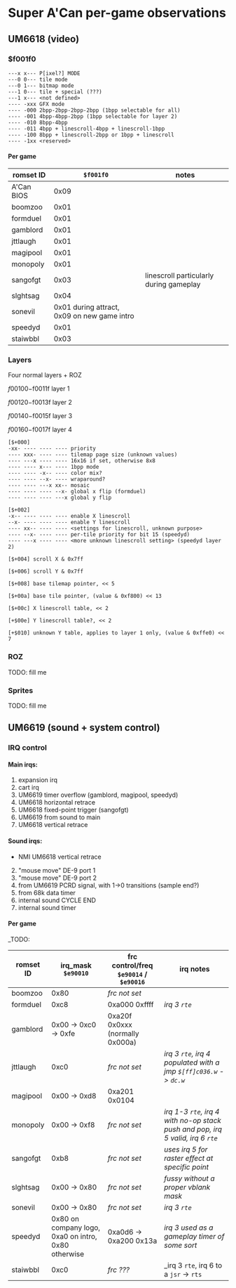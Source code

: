 # Super A'Can per-game observations

## UM6618 (video)

### $f001f0

```
---x x--- P[ixel?] MODE
---0 0--- tile mode
---0 1--- bitmap mode
---1 0--- tile + special (???)
---1 x--- <not defined>
---- -xxx GFX mode
---- -000 2bpp-2bpp-2bpp-2bpp (1bpp selectable for all)
---- -001 4bpp-4bpp-2bpp (1bpp selectable for layer 2)
---- -010 8bpp-4bpp
---- -011 4bpp + linescroll-4bpp + linescroll-1bpp
---- -100 8bpp + linescroll-2bpp or 1bpp + linescroll
---- -1xx <reserved>
```

#### Per game

| romset ID | `$f001f0` | notes |
| --- | --- | --- |
| A'Can BIOS | 0x09 | |
| boomzoo | 0x01 | |
| formduel | 0x01 | |
| gamblord | 0x01 | |
| jttlaugh | 0x01 | |
| magipool | 0x01 | |
| monopoly | 0x01 | |
| sangofgt | 0x03 | linescroll particularly during gameplay |
| slghtsag | 0x04 | |
| sonevil | 0x01 during attract, 0x09 on new game intro | |
| speedyd | 0x01 | |
| staiwbbl | 0x03 | |

### Layers

Four normal layers + ROZ

$f00100-$f0011f layer 1

$f00120-$f0013f layer 2

$f00140-$f0015f layer 3

$f00160-$f0017f layer 4

```
[$+000]
-xx- ---- ---- ---- priority
---- xxx- ---- ---- tilemap page size (unknown values)
---- ---x ---- ---- 16x16 if set, otherwise 8x8
---- ---- x--- ---- 1bpp mode
---- ---- -x-- ---- color mix?
---- ---- --x- ---- wraparound?
---- ---- ---x xx-- mosaic
---- ---- ---- --x- global x flip (formduel)
---- ---- ---- ---x global y flip
```

```
[$+002]
-x-- ---- ---- ---- enable X linescroll
--x- ---- ---- ---- enable Y linescroll
---- xx-- ---- ---- <settings for linescroll, unknown purpose>
---- --x- ---- ---- per-tile priority for bit 15 (speedyd)
---- ---x ---- ---- <more unknown linescroll setting> (speedyd layer 2)
```

```
[$+004] scroll X & 0x7ff
```

```
[$+006] scroll Y & 0x7ff
```

```
[$+008] base tilemap pointer, << 5
```

```
[$+00a] base tile pointer, (value & 0xf800) << 13
```

```
[$+00c] X linescroll table, << 2
```

```
[+$00e] Y linescroll table?, << 2
```

```
[+$010] unknown Y table, applies to layer 1 only, (value & 0xffe0) << 7
```

### ROZ

TODO: fill me

### Sprites

TODO: fill me

## UM6619 (sound + system control)

### IRQ control

#### Main irqs:

1. expansion irq
2. cart irq
3. UM6619 timer overflow (gamblord, magipool, speedyd)
4. UM6618 horizontal retrace
5. UM6618 fixed-point trigger (sangofgt)
6. UM6619 from sound to main
7. UM6618 vertical retrace

#### Sound irqs:

- NMI UM6618 vertical retrace
2. "mouse move" DE-9 port 1
3. "mouse move" DE-9 port 2
4. from UM6619 PCRD signal, with 1->0 transitions (sample end?)
5. from 68k data timer
6. internal sound CYCLE END
7. internal sound timer

#### Per game

_TODO:

| romset ID | irq_mask `$e90010` | frc control/freq `$e90014` / `$e90016` | irq notes |
| --- | --- | --- | --- |
| boomzoo | 0x80 | _frc not set_ ||
| formduel | 0xc8   | 0xa000 0xffff | _irq 3 `rte`_ ||
| gamblord | 0x00 -> 0xc0 -> 0xfe | 0xa20f 0x0xxx (normally 0x000a) ||
| jttlaugh | 0xc0 |_frc not set_ |_irq 3 `rte`, irq 4 populated with a jmp `$[ff]c036.w` -> `dc.w`_ |
| magipool | 0x00 -> 0xd8         | 0xa201 0x0104 ||
| monopoly | 0x00 -> 0xf8         | _frc not set_|_irq 1-3 `rte`, irq 4 with no-op stack push and pop, irq 5 valid, irq 6 `rte`_ |
| sangofgt | 0xb8 | _frc not set_ | _uses irq 5 for raster effect at specific point_ |
| slghtsag | 0x00 -> 0x80 | _frc not set_ | _fussy without a proper vblank mask_ |
| sonevil | 0x00 -> 0x80  | _frc not set_ | _irq 3 `rte`_ |
| speedyd | 0x80 on company logo, 0xa0 on intro, 0x80 otherwise | 0xa0d6 -> 0xa200 0x13a | _irq 3 used as a gameplay timer of some sort_ |
| staiwbbl | 0xc0 | _frc ???_ | _irq 3 `rte`, irq 6 to a `jsr` -> `rts` |

